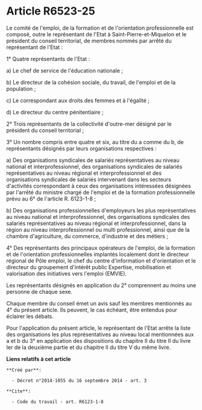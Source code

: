 # Article R6523-25

Le comité de l'emploi, de la formation et de l'orientation professionnelle est composé, outre le représentant de l'Etat à
Saint-Pierre-et-Miquelon et le président du conseil territorial, de membres nommés par arrêté du représentant de l'Etat : 

1° Quatre représentants de l'Etat : 

a) Le chef de service de l'éducation nationale ; 

b) Le directeur de la cohésion sociale, du travail, de l'emploi et de la population ; 

c) Le correspondant aux droits des femmes et à l'égalité ; 

d) Le directeur du centre pénitentiaire ; 

2° Trois représentants de la collectivité d'outre-mer désigné par le président du conseil territorial ; 

3° Un nombre compris entre quatre et six, au titre du a comme du b, de représentants désignés par leurs organisations
respectives : 

a) Des organisations syndicales de salariés représentatives au niveau national et interprofessionnel, des organisations
syndicales de salariés représentatives au niveau régional et interprofessionnel et des organisations syndicales de salariés
intervenant dans les secteurs d'activités correspondant à ceux des organisations intéressées désignées par l'arrêté du
ministre chargé de l'emploi et de la formation professionnelle prévu au 6° de l'article R. 6123-1-8 ; 

b) Des organisations professionnelles d'employeurs les plus représentatives au niveau national et interprofessionnel, des
organisations syndicales des salariés représentatives au niveau régional et interprofessionnel, dans la région au niveau
interprofessionnel ou multi professionnel, ainsi que de la chambre d'agriculture, du commerce, d'industrie et des métiers ; 

4° Des représentants des principaux opérateurs de l'emploi, de la formation et de l'orientation professionnelles implantés
localement dont le directeur régional de Pôle emploi, le chef du centre d'information et d'orientation et le directeur du
groupement d'intérêt public Expertise, mobilisation et valorisation des initiatives vers l'emploi (EMVIE). 

Les représentants désignés en application du 2° comprennent au moins une personne de chaque sexe. 

Chaque membre du conseil émet un avis sauf les membres mentionnés au 4° du présent article. Ils peuvent, le cas échéant, être
entendus pour éclairer les débats. 

Pour l'application du présent article, le représentant de l'Etat arrête la liste des organisations les plus représentatives
au niveau local mentionnées aux a et b du 3° en application des dispositions du chapitre II du titre II du livre Ier de la
deuxième partie et du chapitre II du titre V du même livre.

**Liens relatifs à cet article**

	**Créé par**:

	  - Décret n°2014-1055 du 16 septembre 2014 - art. 3

	**Cite**:

	  - Code du travail - art. R6123-1-8

